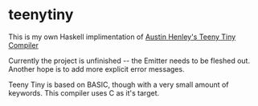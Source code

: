 # teenytiny

This is my own Haskell implimentation of [Austin Henley's Teeny Tiny Compiler](https://austinhenley.com/blog/teenytinycompiler1.html)

Currently the project is unfinished -- the Emitter needs to be fleshed out.
Another hope is to add more explicit error messages.

Teeny Tiny is based on BASIC, though with a very small amount of keywords. This compiler uses C as it's target.
